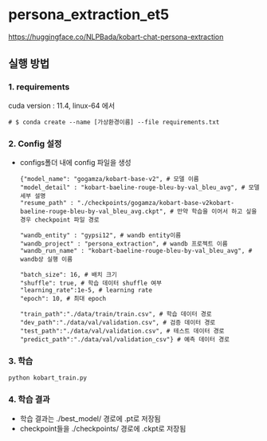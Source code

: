 # persona_extraction_et5

https://huggingface.co/NLPBada/kobart-chat-persona-extraction

## 실행 방법

### 1. requirements
cuda version : 11.4, linux-64 에서
```
# $ conda create --name [가상환경이름] --file requirements.txt
```

### 2. Config 설정
- configs폴더 내에 config 파일을 생성
  ```
  {"model_name": "gogamza/kobart-base-v2", # 모델 이름
  "model_detail" : "kobart-baeline-rouge-bleu-by-val_bleu_avg", # 모델 세부 설명
  "resume_path" : "./checkpoints/gogamza/kobart-base-v2kobart-baeline-rouge-bleu-by-val_bleu_avg.ckpt", # 만약 학습을 이어서 하고 싶을 경우 checkpoint 파일 경로

  "wandb_entity" : "gypsi12", # wandb entity이름
  "wandb_project" : "persona_extraction", # wandb 프로젝트 이름
  "wandb_run_name" : "kobart-baeline-rouge-bleu-by-val_bleu_avg", # wandb상 실행 이름
  
  "batch_size": 16, # 배치 크기
  "shuffle": true, # 학습 데이터 shuffle 여부
  "learning_rate":1e-5, # learning rate
  "epoch": 10, # 최대 epoch
  
  "train_path":"./data/train/train.csv", # 학습 데이터 경로
  "dev_path":"./data/val/validation.csv", # 검증 데이터 경로
  "test_path":"./data/val/validation.csv", # 테스트 데이터 경로
  "predict_path":"./data/val/validation_csv"} # 예측 데이터 경로
  ```

### 3. 학습
```
python kobart_train.py
```

### 4. 학습 결과
- 학습 결과는 ./best_model/ 경로에 .pt로 저장됨
- checkpoint들을 ./checkpoints/ 경로에 .ckpt로 저장됨
